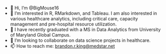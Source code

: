 - 👋 Hi, I’m @BigMouse16
- 👀 I’m interested in R, RMarkdown, and Tableau. I am also interested in various healthcare analytics, including critical care, capacity management and pre-hospital resource utilization.
- 🌱 I have recently graduated with a MS in Data Analytics from University of Maryland Global Campus.
- 💞️ I’m looking to collaborate on data science projects in healthcare.
- 📫 How to reach me: brandon.r.king@medstar.net

<!---
BigMouse16/BigMouse16 is a ✨ special ✨ repository because its `README.md` (this file) appears on your GitHub profile.
You can click the Preview link to take a look at your changes.
--->

